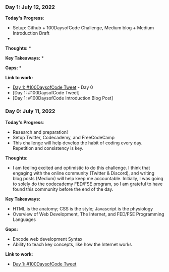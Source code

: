 ### Day 1: July 12, 2022

**Today's Progress**: 
* Setup: Github + 100DaysofCode Challenge, Medium blog + Medium Introduction Draft
* 

**Thoughts:**
* 

**Key Takeaways:** 
*

**Gaps:** 
*

**Link to work:** 
* [Day 1: #100DaysofCode Tweet](https://twitter.com/Chashutech/status/1546655807382556672) - Day 0 
* [Day 1: #100DaysofCode Tweet]
* [Day 1: #100DaysofCode Introduction Blog Post]

### Day 0: July 11, 2022

**Today's Progress**: 

* Research and preparation!
* Setup Twitter, Codecademy, and FreeCodeCamp
* This challenge will help develop the habit of coding every day. Repetition and consistency is key. 

**Thoughts:** 

* I am feeling excited and optimistic to do this challenge. I think that engaging with the online community (Twitter & Discord), and writing blog posts (Medium) will help keep me accountable. Initially, I was going to solely do the codecademy FED/FSE program, so I am grateful to have found this community before the end of the day. 

**Key Takeaways:** 
* HTML is the anatomy; CSS is the style; Javascript is the physiology 
* Overview of Web Development, The Internet, and FED/FSE Programming Languages   

**Gaps:** 
* Encode web development Syntax 
* Ability to teach key concepts, like how the Internet works

**Link to work:** 

* [Day 1: #100DaysofCode Tweet](https://twitter.com/Chashutech/status/1546655807382556672)
